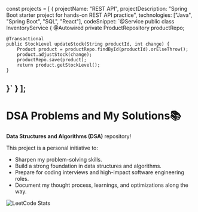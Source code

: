 const projects = [
  {
    projectName: "REST API",
    projectDescription: "Spring Boot starter project for hands-on REST API practice",
    technologies: ["Java", "Spring Boot", "SQL", "React"],
    codeSnippet: 
`@Service
public class InventoryService {
    @Autowired
    private ProductRepository productRepo;

    @Transactional
    public StockLevel updateStock(String productId, int change) {
        Product product = productRepo.findById(productId).orElseThrow();
        product.adjustStock(change);
        productRepo.save(product);
        return product.getStockLevel();
    }
}`
  }
];
----



# DSA Problems and My Solutions📚

 **Data Structures and Algorithms (DSA)** repository!

This project is a personal initiative to:
- Sharpen my problem-solving skills.
- Build a strong foundation in data structures and algorithms.
- Prepare for coding interviews and high-impact software engineering roles.
- Document my thought process, learnings, and optimizations along the way.


![LeetCode Stats](https://leetcard.jacoblin.cool/neo124?theme=dark&font=Noto%20Serif%20Bengali&ext=activity)
